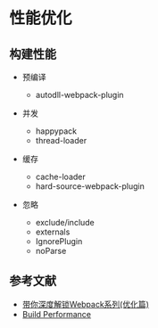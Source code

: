 # 性能优化

## 构建性能

- 预编译

    - autodll-webpack-plugin

- 并发

    - happypack
    - thread-loader


- 缓存

    - cache-loader
    - hard-source-webpack-plugin

- 忽略

    - exclude/include
    - externals
    - IgnorePlugin
    - noParse

## 参考文献

- [带你深度解锁Webpack系列(优化篇)](https://juejin.cn/post/6844904093463347208)
- [Build Performance](https://webpack.js.org/guides/build-performance/)
